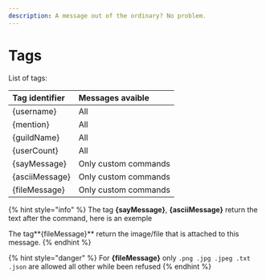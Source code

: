 ```yaml
---
description: A message out of the ordinary? No problem.
---
```


# Tags

List of tags:

| Tag identifier | Messages avaible |
| :--- | :--- |
| {username} | All |
| {mention} | All |
| {guildName} | All |
| {userCount} | All |
| {sayMessage} | Only custom commands |
| {asciiMessage} | Only custom commands |
| {fileMessage} | Only custom commands |

{% hint style="info" %}
The tag **{sayMessage}**, **{asciiMessage}** return the text after the command, here is an exemple   
  
The tag**{fileMessage}** return the image/file that is attached to this message.
{% endhint %}

{% hint style="danger" %}
For **{fileMessage}** only `.png .jpg .jpeg .txt .json` are allowed all other while been refused
{% endhint %}

